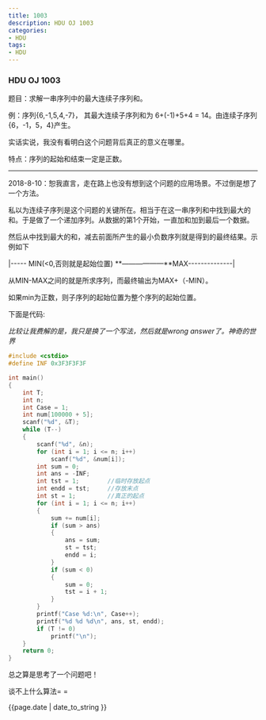 ```yaml
---
title: 1003
description: HDU OJ 1003
categories:
- HDU
tags:
- HDU
---
```


### HDU OJ 1003

题目：求解一串序列中的最大连续子序列和。

例：序列{6,-1,5,4,-7}， 其最大连续子序列和为 6+(-1)+5+4 = 14。由连续子序列{6，-1，5，4}产生。



实话实说，我没有看明白这个问题背后真正的意义在哪里。

特点：序列的起始和结束一定是正数。

----

2018-8-10：恕我直言，走在路上也没有想到这个问题的应用场景。不过倒是想了一个方法。

私以为连续子序列是这个问题的关键所在。相当于在这一串序列和中找到最大的和。于是做了一个递加序列。从数据的第1个开始，一直加和加到最后一个数据。

然后从中找到最大的和，减去前面所产生的最小负数序列就是得到的最终结果。示例如下

|----- MIN(<0,否则就是起始位置) **——————**MAX--------------|

从MIN-MAX之间的就是所求序列，而最终输出为MAX+（-MIN）。

如果min为正数，则子序列的起始位置为整个序列的起始位置。

下面是代码:

_比较让我费解的是，我只是换了一个写法，然后就是wrong answer了。神奇的世界_

```c++
#include <cstdio>
#define INF 0x3F3F3F3F

int main()
{
	int T;
	int n;
	int Case = 1;
	int num[100000 + 5];
	scanf("%d", &T);
	while (T--)
	{
		scanf("%d", &n);
		for (int i = 1; i <= n; i++)
			scanf("%d", &num[i]);
		int sum = 0;
		int ans = -INF;
		int tst = 1;		//临时存放起点
		int endd = tst;     //存放末点 
		int st = 1;         //真正的起点 
		for (int i = 1; i <= n; i++)
		{
			sum += num[i];
			if (sum > ans)
			{
				ans = sum;
				st = tst;
				endd = i;
			}
			if (sum < 0)
			{
				sum = 0;
				tst = i + 1;
			}
		}
		printf("Case %d:\n", Case++);
		printf("%d %d %d\n", ans, st, endd);
		if (T != 0)
			printf("\n");
	}
	return 0;
}

```

总之算是思考了一个问题吧！

谈不上什么算法= =

{{page.date | date_to_string }}

